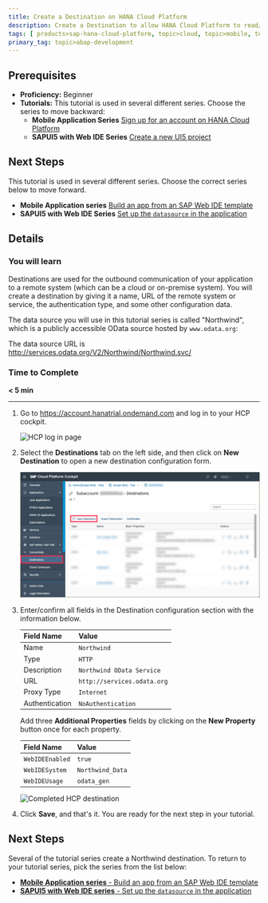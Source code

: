 ```yaml
---
title: Create a Destination on HANA Cloud Platform
description: Create a Destination to allow HANA Cloud Platform to read/write data
tags: [ products>sap-hana-cloud-platform, topic>cloud, topic>mobile, topic>odata, tutorial>beginner ]
primary_tag: topic>abap-development
---
```


## Prerequisites
 - **Proficiency:** Beginner
 - **Tutorials:**  This tutorial is used in several different series.  Choose the series to move backward:
     - **Mobile Application Series**  [Sign up for an account on HANA Cloud Platform](http://go.sap.com/developer/tutorials/hcp-create-trial-account.html)
     - **SAPUI5 with Web IDE Series** [Create a new UI5 project](http://go.sap.com/developer/tutorials/sapui5-webide-create-project.html)

## Next Steps
This tutorial is used in several different series.  Choose the correct series below to move forward.

 - **Mobile Application series** [Build an app from an SAP Web IDE template](http://go.sap.com/developer/tutorials/hcp-template-mobile-web-app.html)
 - **SAPUI5 with Web IDE Series** [Set up the `datasource` in the application](https://go.sap.com/developer/tutorials/sapui5-webide-setup-datasource.html)

## Details

### You will learn
Destinations are used for the outbound communication of your application to a remote system (which can be a cloud or on-premise system). You will create a destination by giving it a name, URL of the remote system or service, the authentication type, and some other configuration data.

The data source you will use in this tutorial series is called "Northwind", which is a publicly accessible OData source hosted by ```www.odata.org```:

The data source URL is <http://services.odata.org/V2/Northwind/Northwind.svc/>

### Time to Complete
**< 5 min**

---

1. Go to <https://account.hanatrial.ondemand.com> and log in to your HCP cockpit.

    ![HCP log in page](https://raw.githubusercontent.com/SAPDocuments/Tutorials/master/tutorials/hcp-create-destination/mob1-1_1.png)

2. Select the **Destinations** tab on the left side, and then click on **New Destination** to open a new destination configuration form.

    ![Web IDE Destination tab](https://raw.githubusercontent.com/SAPDocuments/Tutorials/master/tutorials/hcp-create-destination/mob1-1_2.png)

3. Enter/confirm all fields in the Destination configuration section with the information below.

    Field Name     | Value
    :------------- | :-------------
    Name           | `Northwind`
    Type           | `HTTP`
    Description    | `Northwind OData Service`
    URL            | `http://services.odata.org`
    Proxy Type     | `Internet`
    Authentication | `NoAuthentication`

    Add three **Additional Properties** fields by clicking on the **New Property** button once for each property.

    Field Name       | Value
    :--------------- | :-------------
    `WebIDEEnabled`  | `true`
    `WebIDESystem`   | `Northwind_Data`
    `WebIDEUsage`    | `odata_gen`

    ![Completed HCP destination](https://raw.githubusercontent.com/SAPDocuments/Tutorials/master/tutorials/hcp-create-destination/mob1-1_3.png)

4. Click **Save**, and that's it.  You are ready for the next step in your tutorial.

## Next Steps
Several of the tutorial series create a Northwind destination.  To return to your tutorial series, pick the series from the list below:

- [**Mobile Application series** - Build an app from an SAP Web IDE template](http://go.sap.com/developer/tutorials/hcp-template-mobile-web-app.html)
- [**SAPUI5 with Web IDE series** - Set up the `datasource` in the application](https://go.sap.com/developer/tutorials/sapui5-webide-setup-datasource.html)
